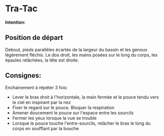 # Tra-Tac

**Intention:**

## Position de départ

Debout, pieds parallèles écartés de la largeur du bassin et les genoux légèrement fléchis. Le dos
droit, les mains posées sur le long du corps, les épaules relâchées, la tête est droite.

## Consignes:

Enchainement à répéter 3 fois:
- Lever le bras droit à l'horizontale, la main fermée et le pouce tendu vers le ciel en inspirant par la nez
- Fixer le regard sur le pouce. Bloquer la respiration
- Amener doucement le pouce sur l'espace entre les sourcils
- Fermer les yeux lorsque la vue se trouble
- Lorsque le pouce touche l'entre-sourcils, relâcher le bras le long du corps en soufflant par la bouche
